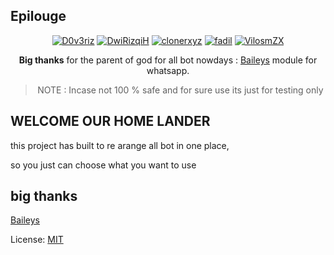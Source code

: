 ## Epilouge

<div align="center">

 [![D0v3riz](https://github.com/d0v3riz.png?size=100)](https://github.com/D0v3riz)  [![DwiRizqiH](https://github.com/DwiRizqiH.png?size=100)](https://github.com/DwiRizqiH) [![clonerxyz](https://github.com/clonerxyz.png?size=100)](https://github.com/clonerxyz)  [![fadil](https://github.com/fdll14.png?size=100)](https://github.com/fdll14)  [![VilosmZX](https://github.com/VilosmZX.png?size=100)](https://github.com/VilosmZX)

<b>Big thanks</b> for the parent of god for all bot nowdays : [Baileys](https://github.com/adiwajshing/Baileys) module for whatsapp.

> NOTE : Incase not 100 % safe and for sure use its just for testing only

</div>

## WELCOME OUR HOME LANDER

this project has built to re arange all bot in one place, 

so you just can choose what you want to use


## big thanks

[Baileys](https://github.com/adiwajshing/Baileys)

License: [MIT](https://en.wikipedia.org/wiki/MIT_License)
